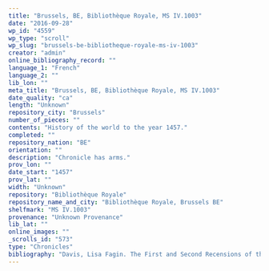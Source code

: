 ```yaml
---
title: "Brussels, BE, Bibliothèque Royale, MS IV.1003"
date: "2016-09-28"
wp_id: "4559"
wp_type: "scroll"
wp_slug: "brussels-be-bibliotheque-royale-ms-iv-1003"
creator: "admin"
online_bibliography_record: ""
language_1: "French"
language_2: ""
lib_lon: ""
meta_title: "Brussels, BE, Bibliothèque Royale, MS IV.1003"
date_quality: "ca"
length: "Unknown"
repository_city: "Brussels"
number_of_pieces: ""
contents: "History of the world to the year 1457."
completed: ""
repository_nation: "BE"
orientation: ""
description: "Chronicle has arms."
prov_lon: ""
date_start: "1457"
prov_lat: ""
width: "Unknown"
repository: "Bibliothèque Royale"
repository_name_and_city: "Bibliothèque Royale, Brussels BE"
shelfmark: "MS IV.1003"
provenance: "Unknown Provenance"
lib_lat: ""
online_images: ""
_scrolls_id: "573"
type: "Chronicles"
bibliography: "Davis, Lisa Fagin. The First and Second Recensions of the Chronique Anonyme Universelle: Houghton MS Typ 41 and MS Fr 49. Cambridge, MA: Harvard University, 2009.<br/> Booton, Diane E. Manuscripts, Market and the Transition to Print in Late Medieval Brittany. Ashgate Publishing, Ltd., 2010."
---
```



